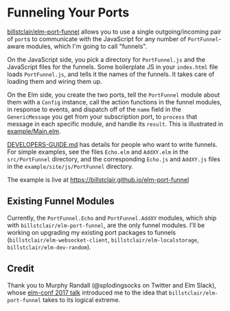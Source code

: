 # Funneling Your Ports

[billstclair/elm-port-funnel](https://package.elm-lang.org/packages/billstclair/elm-port-funnel/latest) allows you to use a single outgoing/incoming pair of `port`s to communicate with the JavaScript for any number of `PortFunnel`-aware modules, which I'm going to call "funnels".

On the JavaScript side, you pick a directory for `PortFunnel.js` and the JavaScript files for the funnels. Some boilerplate JS in your `index.html` file loads `PortFunnel.js`, and tells it the names of the funnels. It takes care of loading them and wiring them up.

On the Elm side, you create the two ports, tell the `PortFunnel` module about them with a `Config` instance, call the action functions in the funnel modules, in response to events, and dispatch off of the `name` field in the `GenericMessage` you get from your subscription port, to `process` that message in each specific module, and handle its `result`. This is illustrated in [example/Main.elm](https://github.com/billstclair/elm-port-funnel/blob/master/example/Main.elm).

[DEVELOPERS-GUIDE.md](https://github.com/billstclair/elm-port-funnel/blob/master/DEVELOPERS-GUIDE.md) has details for people who want to write funnels. For simple examples, see the files `Echo.elm` and `AddXY.elm` in the `src/PortFunnel` directory, and the corresponding `Echo.js` and `AddXY.js` files in the `example/site/js/PortFunnel` directory.

The example is live at https://billstclair.github.io/elm-port-funnel

## Existing Funnel Modules

Currently, the `PortFunnel.Echo` and `PortFunnel.AddXY` modules, which ship with `billstclair/elm-port-funnel`, are the only funnel modules. I'll be working on upgrading my existing port packages to funnels (`billstclair/elm-websocket-client`, `billstclair/elm-localstorage`, `billstclair/elm-dev-random`).

## Credit

Thank you to Murphy Randall (@splodingsocks on Twitter and Elm Slack), whose [elm-conf 2017 talk](https://www.youtube.com/watch?v=P3pL85n9_5s) introduced me to the idea that `billstclair/elm-port-funnel` takes to its logical extreme.
